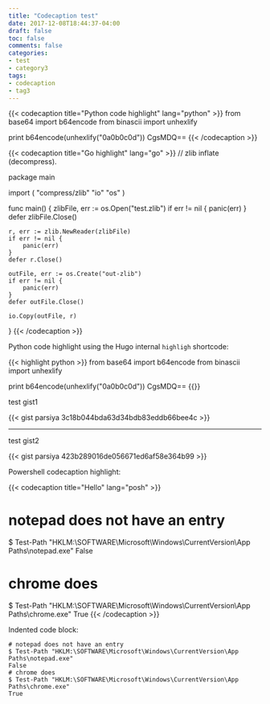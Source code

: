 ```yaml
---
title: "Codecaption test"
date: 2017-12-08T18:44:37-04:00
draft: false
toc: false
comments: false
categories:
- test
- category3
tags:
- codecaption
- tag3
---
```


{{< codecaption title="Python code highlight" lang="python" >}}
from base64 import b64encode
from binascii import unhexlify

print b64encode(unhexlify("0a0b0c0d"))
CgsMDQ==
{{< /codecaption >}}

{{< codecaption title="Go highlight" lang="go" >}}
// zlib inflate (decompress).

package main

import (
	"compress/zlib"
	"io"
	"os"
)

func main() {
	zlibFile, err := os.Open("test.zlib")
	if err != nil {
		panic(err)
	}
	defer zlibFile.Close()

	r, err := zlib.NewReader(zlibFile)
	if err != nil {
		panic(err)
	}
	defer r.Close()

	outFile, err := os.Create("out-zlib")
	if err != nil {
		panic(err)
	}
	defer outFile.Close()

	io.Copy(outFile, r)
}
{{< /codecaption >}}


Python code highlight using the Hugo internal `highligh` shortcode:

{{< highlight python >}}
from base64 import b64encode
from binascii import unhexlify

print b64encode(unhexlify("0a0b0c0d"))
CgsMDQ==
{{</highlight >}}

<!--more-->

test gist1

{{< gist parsiya 3c18b044bda63d34bdb83eddb66bee4c >}}

------

test gist2

{{< gist parsiya 423b289016de056671ed6af58e364b99 >}}

Powershell codecaption highlight:

{{< codecaption title="Hello" lang="posh" >}}
# notepad does not have an entry
$ Test-Path "HKLM:\SOFTWARE\Microsoft\Windows\CurrentVersion\App Paths\notepad.exe"
False
# chrome does
$ Test-Path "HKLM:\SOFTWARE\Microsoft\Windows\CurrentVersion\App Paths\chrome.exe"
True
{{< /codecaption >}}

Indented code block:

    # notepad does not have an entry
    $ Test-Path "HKLM:\SOFTWARE\Microsoft\Windows\CurrentVersion\App Paths\notepad.exe"
    False
    # chrome does
    $ Test-Path "HKLM:\SOFTWARE\Microsoft\Windows\CurrentVersion\App Paths\chrome.exe"
    True

